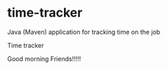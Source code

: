 # time-tracker
Java (Maven) application for tracking time on the job

Time tracker

Good morning Friends!!!!!
